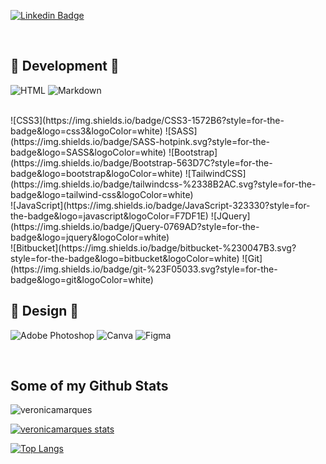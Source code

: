 [![Linkedin Badge](https://img.shields.io/badge/veronicamarquessilva-0077B5?style=flat&logo=linkedin&logoColor=white)](https://www.linkedin.com/in/verônica-marques-da-silva-234474172/)

<br/>

<h2>🌸 Development 🌸</h2>

![HTML](https://img.shields.io/badge/HTML5-E34F26?style=for-the-badge&logo=html5&logoColor=white)
![Markdown](https://img.shields.io/badge/markdown-%23000000.svg?style=for-the-badge&logo=markdown&logoColor=white)

<br/>
![CSS3](https://img.shields.io/badge/CSS3-1572B6?style=for-the-badge&logo=css3&logoColor=white)
![SASS](https://img.shields.io/badge/SASS-hotpink.svg?style=for-the-badge&logo=SASS&logoColor=white)
![Bootstrap](https://img.shields.io/badge/Bootstrap-563D7C?style=for-the-badge&logo=bootstrap&logoColor=white)
![TailwindCSS](https://img.shields.io/badge/tailwindcss-%2338B2AC.svg?style=for-the-badge&logo=tailwind-css&logoColor=white)

<br/>
![JavaScript](https://img.shields.io/badge/JavaScript-323330?style=for-the-badge&logo=javascript&logoColor=F7DF1E)
![JQuery](https://img.shields.io/badge/jQuery-0769AD?style=for-the-badge&logo=jquery&logoColor=white)

<br/>
![Bitbucket](https://img.shields.io/badge/bitbucket-%230047B3.svg?style=for-the-badge&logo=bitbucket&logoColor=white)
![Git](https://img.shields.io/badge/git-%23F05033.svg?style=for-the-badge&logo=git&logoColor=white)


<h2>🌸 Design 🌸</h2>

![Adobe Photoshop](https://img.shields.io/badge/adobe%20photoshop-%2331A8FF.svg?style=for-the-badge&logo=adobe%20photoshop&logoColor=white)
![Canva](https://img.shields.io/badge/Canva-%2300C4CC.svg?style=for-the-badge&logo=Canva&logoColor=white)
![Figma](https://img.shields.io/badge/figma-%23F24E1E.svg?style=for-the-badge&logo=figma&logoColor=white)

<br/>
<h2>Some of my Github Stats</h2>

<img src="https://komarev.com/ghpvc/?username=veronicamarques" alt="veronicamarques" /> 

[![veronicamarques stats](https://github-readme-stats.vercel.app/api?username=veronicamarques&layout=compact&theme=material-palenight&show_icons=true&count_private=true)](https://github.com/veronicamarques/)<br>

[![Top Langs](https://github-readme-stats.vercel.app/api/top-langs/?username=veronicamarques&layout=compact&theme=material-palenight)](https://github.com/veronicamarques/github-readme-stats)
